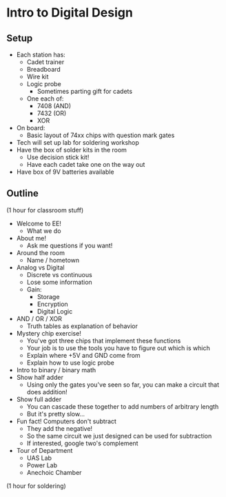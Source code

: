# Intro to Digital Design

## Setup

- Each station has:
  - Cadet trainer
  - Breadboard
  - Wire kit
  - Logic probe
    - Sometimes parting gift for cadets
  - One each of:
    - 7408 (AND)
    - 7432 (OR)
    - XOR
- On board:
  - Basic layout of 74xx chips with question mark gates
- Tech will set up lab for soldering workshop
- Have the box of solder kits in the room
  - Use decision stick kit!
  - Have each cadet take one on the way out
- Have box of 9V batteries available

## Outline

(1 hour for classroom stuff)

- Welcome to EE!
  - What we do
- About me!
  - Ask me questions if you want!
- Around the room
  - Name / hometown
- Analog vs Digital
  - Discrete vs continuous
  - Lose some information
  - Gain:
    - Storage
    - Encryption
    - Digital Logic
- AND / OR / XOR
  - Truth tables as explanation of behavior
- Mystery chip exercise!
  - You've got three chips that implement these functions
  - Your job is to use the tools you have to figure out which is which
  - Explain where +5V and GND come from
  - Explain how to use logic probe
- Intro to binary / binary math
- Show half adder
  - Using only the gates you've seen so far, you can make a circuit that does addition!
- Show full adder
  - You can cascade these together to add numbers of arbitrary length
  - But it's pretty slow...
- Fun fact! Computers don't subtract
  - They add the negative!
  - So the same circuit we just designed can be used for subtraction
  - If interested, google two's complement
- Tour of Department
  - UAS Lab
  - Power Lab
  - Anechoic Chamber

(1 hour for soldering)
